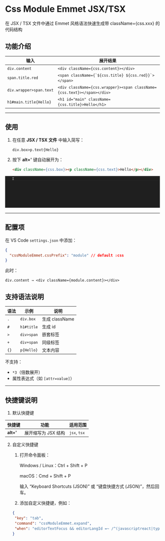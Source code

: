 

# Css Module Emmet JSX/TSX

在 JSX / TSX 文件中通过 Emmet 风格语法快速生成带 className={css.xxx} 的代码结构


## 功能介绍

| 输入                    | 展开结果                                                                |
| ----------------------- | ----------------------------------------------------------------------- |
| `div.content`           | `<div className={css.content}></div>`                                   |
| `span.title.red`        | ``<span className={`${css.title} ${css.red}}`></span>``                 |
| `div.wrapper>span.text` | `<div className={css.wrapper}><span className={css.text}></span></div>` |
| `h1#main.title{Hello}`  | `<h1 id="main" className={css.title}>Hello</h1>`                        |
---



## 使用

1. 在任意 **JSX / TSX 文件** 中输入简写：

   ```
   div.box>p.text{Hello}
   ```
2. 按下 **alt+'** 键自动展开为：

   ```html
   <div className={css.box}><p className={css.text}>Hello</p></div>
   ```

![演示效果](https://github.com/zcyioi/CssModuleEmmet/blob/main/images/shiyong.gif?raw=true)

---- 

## 配置项

在 VS Code `settings.json` 中添加：

```json
{
  "cssModuleEmmet.cssPrefix": "module" // default :css
}
```

此时：

```
div.content → <div className={module.content}></div>
```

## 支持语法说明

| 语法 | 示例       | 说明           |
| ---- | ---------- | -------------- |
| `.`  | `div.box`  | 生成 className |
| `#`  | `h1#title` | 生成 id        |
| `>`  | `div>span` | 嵌套标签       |
| `+`  | `div+span` | 同级标签       |
| `{}` | `p{Hello}` | 文本内容       |

不支持：

* `*3`（倍数展开）
* 属性表达式（如 `[attr=value]`）

---

## 快捷键说明

1. 默认快捷键

| 快捷键    | 功能                | 适用范围     |
| --------- | ------------------- | ------------ |
| **alt+'** | 展开缩写为 JSX 结构 | `jsx`, `tsx` |


2. 自定义快捷键
   1. 打开命令面板：

      Windows / Linux：Ctrl + Shift + P

      macOS：Cmd + Shift + P

      输入 “Keyboard Shortcuts (JSON)” 或 “键盘快捷方式 (JSON)”，然后回车。

   2. 添加自定义快捷键，例如：

   ```json
   {
    "key": "tab",
    "command": "cssModuleEmmet.expand",
    "when": "editorTextFocus && editorLangId =~ /^(javascriptreact|typescriptreact)$/"
   }
   ```